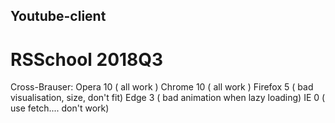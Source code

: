 ## Youtube-client 
# RSSchool 2018Q3

Cross-Brauser:
Opera     10   ( all work )
Chrome    10   ( all work )
Firefox   5   ( bad visualisation, size, don't fit)
Edge      3  (  bad animation when lazy loading)
IE        0 ( use fetch.... don't work)